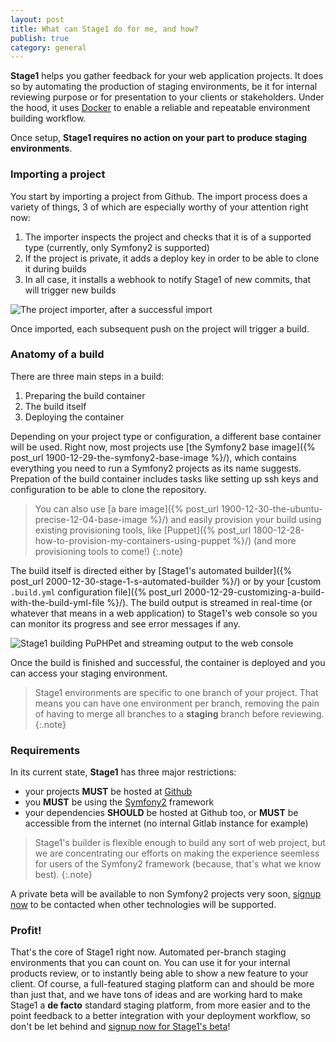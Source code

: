 ```yaml
---
layout: post
title: What can Stage1 do for me, and how?
publish: true
category: general
---
```


**Stage1** helps you gather feedback for your web application projects. It does so by automating the production of staging environments, be it for internal reviewing purpose or for presentation to your clients or stakeholders. Under the hood, it uses [Docker](http://docker.io/) to enable a reliable and repeatable environment building workflow.

Once setup, **Stage1 requires no action on your part to produce staging environments**.

### Importing a project

You start by importing a project from Github. The import process does a variety of things, 3 of which are especially worthy of your attention right now:

1. The importer inspects the project and checks that it is of a supported type (currently, only Symfony2 is supported)
2. If the project is private, it adds a deploy key in order to be able to clone it during builds
3. In all case, it installs a webhook to notify Stage1 of new commits, that will trigger new builds

![The project importer, after a successful import](/assets/screenshots/project-import-finished.png)

Once imported, each subsequent push on the project will trigger a build.

### Anatomy of a build

There are three main steps in a build:

1. Preparing the build container
2. The build itself
3. Deploying the container

Depending on your project type or configuration, a different base container will be used. Right now, most projects use [the Symfony2 base image]({% post_url 1900-12-29-the-symfony2-base-image %}/), which contains everything you need to run a Symfony2 projects as its name suggests. Prepation of the build container includes tasks like setting up ssh keys and configuration to be able to clone the repository.

> You can also use [a bare image]({% post_url 1900-12-30-the-ubuntu-precise-12-04-base-image %}/) and easily provision your build using existing provisioning tools, like [Puppet]({% post_url 1800-12-28-how-to-provision-my-containers-using-puppet %}/) (and more provisioning tools to come!)
{:.note}

The build itself is directed either by [Stage1's automated builder]({% post_url 2000-12-30-stage-1-s-automated-builder %}/) or by your [custom `.build.yml` configuration file]({% post_url 2000-12-29-customizing-a-build-with-the-build-yml-file %}/). The build output is streamed in real-time (or whatever that means in a web application) to Stage1's web console so you can monitor its progress and see error messages if any.

![Stage1 building PuPHPet and streaming output to the web console](/assets/screenshots/build-web-console.png)

Once the build is finished and successful, the container is deployed and you can access your staging environment.

> Stage1 environments are specific to one branch of your project. That means you can have one environment per branch, removing the pain of having to merge all branches to a __staging__ branch before reviewing.
{:.note}

### Requirements

In its current state, **Stage1** has three major restrictions:

* your projects **MUST** be hosted at [Github](http://github.com/)
* you **MUST** be using the [Symfony2](http://www.symfony.com/) framework
* your dependencies **SHOULD** be hosted at Github too, or **MUST** be accessible from the internet (no internal Gitlab instance for example)

> Stage1's builder is flexible enough to build any sort of web project, but we are concentrating our efforts on making the experience seemless for users of the Symfony2 framework (because, that's what we know best).
{:.note}

A private beta will be available to non Symfony2 projects very soon, [signup now](http://stage1.io/beta) to be contacted when other technologies will be supported.

### Profit!

That's the core of Stage1 right now. Automated per-branch staging environments that you can count on. You can use it for your internal products review, or to instantly being able to show a new feature to your client. Of course, a full-featured staging platform can and should be more than just that, and we have tons of ideas and are working hard to make Stage1 a __de facto__ standard staging platform, from more easier and to the point feedback to a better integration with your deployment workflow, so don't be let behind and <a href="http://stage1.io/beta">signup now for Stage1's beta</a>!